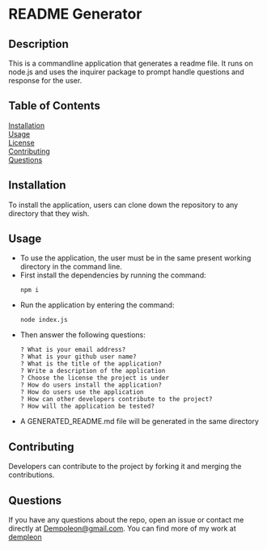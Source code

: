 
# README Generator

## Description <br>
This is a commandline application that generates a readme file. It runs on node.js and uses the inquirer package to prompt handle questions and response for the user.

## Table of Contents
[Installation](#Installation)<br>
[Usage](#Usage)<br>
[License](#README-Generator)<br>
[Contributing](#Contributing)<br>
[Questions](#Questions)<br>
    

## Installation
To install the application, users can clone down the repository to any directory that they wish.

## Usage
- To use the application, the user must be in the same present working directory in the command line.
- First install the dependencies by running the command:
    ```
    npm i
    ```
- Run the application by entering the command:
    ```
    node index.js
    ```
- Then answer the following questions: 
    ```
    ? What is your email address?
    ? What is your github user name?
    ? What is the title of the application?
    ? Write a description of the application
    ? Choose the license the project is under
    ? How do users install the application?
    ? How do users use the application
    ? How can other developers contribute to the project?
    ? How will the application be tested?
    ```
- A GENERATED_README.md file will be generated in the same directory

## Contributing
Developers can contribute to the project by forking it and merging the contributions.


## Questions
If you have any questions about the repo, open an issue or contact me directly at [Dempoleon@gmail.com](Dempoleon@gmail.com).
You can find more of my work at [dempleon](https://github.com/dempleon)


